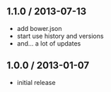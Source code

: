 ## 1.1.0 / 2013-07-13

  * add bower.json
  * start use history and versions
  * and... a lot of updates

## 1.0.0 / 2013-01-07

  * initial release
